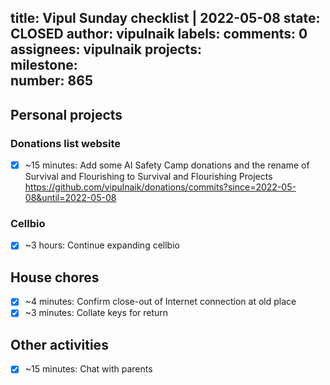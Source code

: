 title:	Vipul Sunday checklist | 2022-05-08
state:	CLOSED
author:	vipulnaik
labels:	
comments:	0
assignees:	vipulnaik
projects:	
milestone:	
number:	865
--
## Personal projects

### Donations list website

- [x] ~15 minutes: Add some AI Safety Camp donations and the rename of Survival and Flourishing to Survival and Flourishing Projects https://github.com/vipulnaik/donations/commits?since=2022-05-08&until=2022-05-08

### Cellbio

- [x] ~3 hours: Continue expanding cellbio

## House chores

- [x] ~4 minutes: Confirm close-out of Internet connection at old place
- [x] ~3 minutes: Collate keys for return 

## Other activities

- [x] ~15 minutes: Chat with parents
